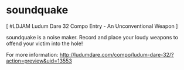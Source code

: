 soundquake
======

[ #LDJAM Ludum Dare 32 Compo Entry - An Unconventional Weapon ]

soundquake is a noise maker. Record and place your loudy weapons to offend your victim into the hole!

For more information: http://ludumdare.com/compo/ludum-dare-32/?action=preview&uid=13553
